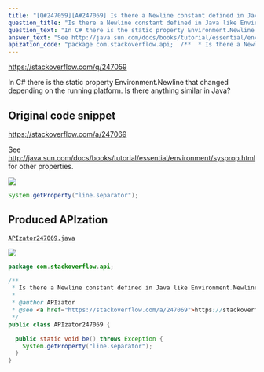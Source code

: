 ```yaml
---
title: "[Q#247059][A#247069] Is there a Newline constant defined in Java like Environment.Newline in C#?"
question_title: "Is there a Newline constant defined in Java like Environment.Newline in C#?"
question_text: "In C# there is the static property Environment.Newline that changed depending on the running platform. Is there anything similar in Java?"
answer_text: "See http://java.sun.com/docs/books/tutorial/essential/environment/sysprop.html for other properties."
apization_code: "package com.stackoverflow.api;  /**  * Is there a Newline constant defined in Java like Environment.Newline in C#?  *  * @author APIzator  * @see <a href=\"https://stackoverflow.com/a/247069\">https://stackoverflow.com/a/247069</a>  */ public class APIzator247069 {    public static void be() throws Exception {     System.getProperty(\"line.separator\");   } }"
---
```


https://stackoverflow.com/q/247059

In C# there is the static property Environment.Newline that changed depending on the running platform.
Is there anything similar in Java?



## Original code snippet

https://stackoverflow.com/a/247069

See http://java.sun.com/docs/books/tutorial/essential/environment/sysprop.html for other properties.

<div class="code-logo"><img src="/stackoverflow.png" /></div>

```java
System.getProperty("line.separator");
```

## Produced APIzation

[`APIzator247069.java`](https://github.com/pasqualesalza/apization-temp-data/raw/master/search/APIzator247069.java)

<div class="code-logo"><img src="/apizator.png" /></div>

```java
package com.stackoverflow.api;

/**
 * Is there a Newline constant defined in Java like Environment.Newline in C#?
 *
 * @author APIzator
 * @see <a href="https://stackoverflow.com/a/247069">https://stackoverflow.com/a/247069</a>
 */
public class APIzator247069 {

  public static void be() throws Exception {
    System.getProperty("line.separator");
  }
}

```